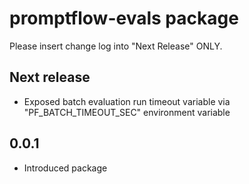 # promptflow-evals package

Please insert change log into "Next Release" ONLY.

## Next release
- Exposed batch evaluation run timeout variable via "PF_BATCH_TIMEOUT_SEC" environment variable

## 0.0.1
- Introduced package
